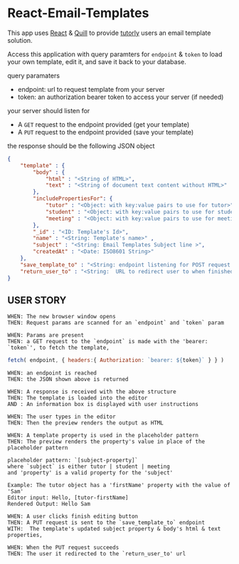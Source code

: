 # React-Email-Templates

This app uses [React](https://reactjs.org) & [Quill](https://quilljs.com/) to provide [tutorly](https://www.tutor-me.io) users an email template solution.


Access this application with query paramters for `endpoint` & `token` to load your own template, edit it, and save it back to your database.

query paramaters 
- endpoint: url to request template from your server
- token: an authorization bearer token to access your server (if needed)

your server should listen for
-  A `GET` request to the endpoint provided  (get your template)
-  A `PUT` request to the endpoint provided  (save your template)

the response should be the following JSON object

```json
{
    "template" : {
        "body" : {
            "html" : "<String of HTML>",
            "text" : "<String of document text content without HTML>"
        },
        "includePropertiesFor": {
            "tutor" : "<Object: with key:value pairs to use for tutor>",
            "student" : "<Object: with key:value pairs to use for student>",
            "meeting" : "<Object: with key:value pairs to use for meeting>"
        },
        "_id" : "<ID: Template's Id>",
        "name" : "<String: Template's name>" ,
        "subject" : "<String: Email Templates Subject line >",
        "createdAt" : "<Date: ISO8601 String>"
    },
    "save_template_to" : "<String: endpoint listening for POST request to save template to when finished editing>",
    "return_user_to" : "<String:  URL to redirect user to when finished editing>",
}
```

## USER STORY
```
WHEN: The new browser window opens
THEN: Request params are scanned for an `endpoint` and `token` param

WHEN: Params are present
THEN: a GET request to the `endpoint` is made with the 'bearer: `token`', to fetch the template,
```

```js
fetch( endpoint, { headers:{ Authorization: `bearer: ${token}` } } )
```
```
WHEN: an endpoint is reached
THEN: the JSON shown above is returned

WHEN: A response is received with the above structure
THEN: The template is loaded into the editor
AND : An information box is displayed with user instructions

WHEN: The user types in the editor
THEN: Then the preview renders the output as HTML

WHEN: A template property is used in the placeholder pattern
THEN: The preview renders the property's value in place of the placeholder pattern
```

```
placeholder pattern: `[subject-property]` 
where `subject` is either tutor | student | meeting
and 'property' is a valid property for the 'subject'

Example: The tutor object has a 'firstName' property with the value of 'Sam'
Editor input: Hello, [tutor-firstName]
Rendered Output: Hello Sam
```
```
WHEN: A user clicks finish editing button
THEN: A PUT request is sent to the `save_template_to` endpoint
WITH:  The template's updated subject property & body's html & text properties, 

WHEN: When the PUT request succeeds
THEN: The user it redirected to the `return_user_to' url
```
